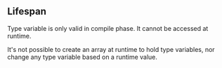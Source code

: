 ## Lifespan ##

Type variable is only valid in compile phase. It cannot be accessed at runtime.

It's not possible to create an array at runtime to hold type variables, nor change any type variable based on a runtime value.
